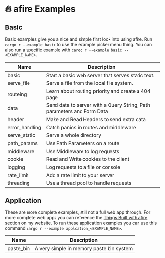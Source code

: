 # 🔥 afire Examples

## Basic

Basic examples give you a nice and simple first look into using afire.
Run `cargo r --example basic` to use the example picker menu thing.
You can also run a specific example with `cargo r --example basic -- <EXAMPLE_NAME>`.

| Name           | Description                                                            |
| -------------- | ---------------------------------------------------------------------- |
| basic          | Start a basic web server that serves static text.                      |
| serve_file     | Serve a file from the local file system.                               |
| routeing       | Learn about routing priority and create a 404 page                     |
| data           | Send data to server with a Query String, Path parameters and Form Data |
| header         | Make and Read Headers to send extra data                               |
| error_handling | Catch panics in routes and middleware                                  |
| serve_static   | Serve a whole directory                                                |
| path_params    | Use Path Parameters on a route                                         |
| middleware     | Use Middleware to log requests                                         |
| cookie         | Read and Write cookies to the client                                   |
| logging        | Log requests to a file or console                                      |
| rate_limit     | Add a rate limit to your server                                        |
| threading      | Use a thread pool to handle requests                                   |

## Application

These are more complete examples, still not a full web app through.
For more complete web apps you can reference the [Things Built with afire](https://connorcode.com/writing/afire#things-built-with-afire) section on my website.
To run these application examples you can use this command `cargo r --example applcation_<EXAMPLE_NAME>`.

| Name      | Description                              |
| --------- | ---------------------------------------- |
| paste_bin | A very simple in memory paste bin system |
